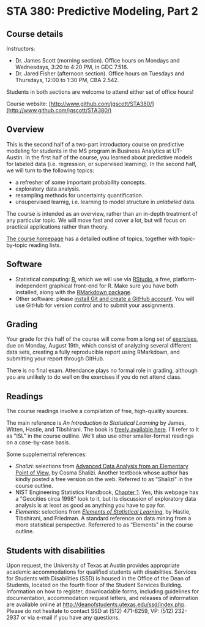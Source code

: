 # STA 380: Predictive Modeling, Part 2

## Course details

Instructors:  
- Dr. James Scott (morning section).  Office hours on Mondays and Wednesdays, 3:20 to 4:20 PM, in GDC 7.516.  
- Dr. Jared Fisher (afternoon section).  Office hours on Tuesdays and Thursdays, 12:00 to 1:30 PM, CBA 2.542.   

Students in both sections are welcome to attend either set of office hours!  

Course website: [http://www.github.com/jgscott/STA380/](http://www.github.com/jgscott/STA380/)  


## Overview

This is the second half of a two-part introductory course on predictive modeling for students in the MS program in Business Analytics at UT-Austin.  In the first half of the course, you learned about predictive models for labeled data (i.e. regression, or supervised learning).  In the second half, we will turn to the following topics:  
- a refresher of some important probability concepts.    
- exploratory data analysis.   
- resampling methods for uncertainty quantification.  
- unsupervised learnig, i.e. learning to model structure in _unlabeled_ data.  

The course is intended as an overview, rather than an in-depth treatment of any particular topic.  We will move fast and cover a lot, but will focus on practical applications rather than theory.

[The course homepage](README.md) has a detailed outline of topics, together with topic-by-topic reading lists.

## Software

- Statistical computing: [R](http://www.r-project.org), which we will use via [RStudio](http://www.rstudio.com), a free, platform-independent graphical front-end for R.  Make sure you have both installed, along with the [RMarkdown package](http://rmarkdown.rstudio.com).  
- Other software: please [install Git and create a GitHub account](https://help.github.com/articles/set-up-git/).  You will use GitHub for version control and to submit your assignments.    


## Grading  

Your grade for this half of the course will come from a long set of [exercises](exercises/), due on Monday, August 19th, which consist of analyzing several different data sets, creating a fully reproducible report using RMarkdown, and submitting your report through GitHub.   

There is no final exam.  Attendance plays no formal role in grading, although you are unlikely to do well on the exercises if you do not attend class.  


## Readings

The course readings involve a compilation of free, high-quality sources.  

The main reference is _An Introduction to Statistical Learning_ by James, Witten, Hastie, and Tibshirani.  The book is [freely available here](http://www-bcf.usc.edu/~gareth/ISL/).  I'll refer to it as "ISL" in the course outline.  We'll also use other smaller-format readings on a case-by-case basis.  


Some supplemental references:  
- _Shalizi_: selections from [Advanced Data Analysis from an Elementary Point of View](http://www.stat.cmu.edu/~cshalizi/ADAfaEPoV/ADAfaEPoV.pdf), by Cosma Shalizi.  Another textbook whose author has kindly posted a free version on the web.  Referred to as "Shalizi" in the course outline.  
- NIST Engineering Statistics Handbook, [Chapter 1](http://www.itl.nist.gov/div898/handbook/eda/eda.htm).  Yes, this webpage has a "Geocities circa 1998" look to it, but its discussion of exploratory data analysis is at least as good as anything you have to pay for.   
- _Elements_: selections from [_Elements of Statistical Learning_](http://statweb.stanford.edu/~tibs/ElemStatLearn/), by Hastie, Tibshirani, and Friedman.  A standard reference on data mining from a more statistical perspective.  Referrered to as "Elements" in the course outline.  



## Students with disabilities

Upon request, the University of Texas at Austin provides appropriate academic accommodations for qualified students with disabilities. Services for Students with Disabilities (SSD) is housed in the Office of the Dean of Students, located on the fourth floor of the Student Services Building. Information on how to register, downloadable forms, including guidelines for documentation, accommodation request letters, and releases of information are available online at http://deanofstudents.utexas.edu/ssd/index.php. Please do not hesitate to contact SSD at (512) 471-6259, VP: (512) 232-2937 or via e-mail if you have any questions. 


